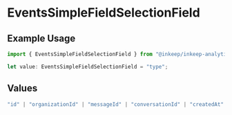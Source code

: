 # EventsSimpleFieldSelectionField

## Example Usage

```typescript
import { EventsSimpleFieldSelectionField } from "@inkeep/inkeep-analytics/models/components";

let value: EventsSimpleFieldSelectionField = "type";
```

## Values

```typescript
"id" | "organizationId" | "messageId" | "conversationId" | "createdAt" | "projectId" | "integrationId" | "eventType" | "type" | "searchQuery" | "properties" | "userProperties"
```